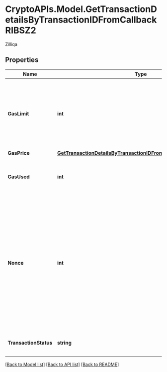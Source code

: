 # CryptoAPIs.Model.GetTransactionDetailsByTransactionIDFromCallbackRIBSZ2
Zilliqa

## Properties

Name | Type | Description | Notes
------------ | ------------- | ------------- | -------------
**GasLimit** | **int** | Represents the maximum amount of gas allowed in the block in order to determine how many transactions it can fit. | 
**GasPrice** | [**GetTransactionDetailsByTransactionIDFromCallbackRIBSZ2GasPrice**](GetTransactionDetailsByTransactionIDFromCallbackRIBSZ2GasPrice.md) |  | 
**GasUsed** | **int** | Defines how much of the gas for the block has been used. | 
**Nonce** | **int** | Represents the sequential running number for an address, starting from 0 for the first transaction. E.g., if the nonce of a transaction is 10, it would be the 11th transaction sent from the sender&#39;s address. | 
**TransactionStatus** | **string** | Represents the status of this transaction. | 

[[Back to Model list]](../README.md#documentation-for-models) [[Back to API list]](../README.md#documentation-for-api-endpoints) [[Back to README]](../README.md)

